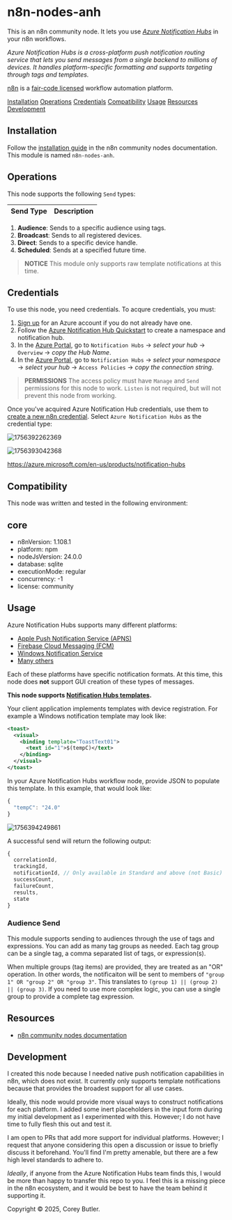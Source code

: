 # n8n-nodes-anh

This is an n8n community node. It lets you use [_Azure Notification Hubs_](https://azure.microsoft.com/en-us/products/notification-hubs) in your n8n workflows.

_Azure Notification Hubs is a cross-platform push notification routing service that lets you send messages from a single backend to millions of devices. It handles platform-specific formatting and supports targeting through tags and templates._

[n8n](https://n8n.io/) is a [fair-code licensed](https://docs.n8n.io/reference/license/) workflow automation platform.

[Installation](#installation)
[Operations](#operations)
[Credentials](#credentials)
[Compatibility](#compatibility)
[Usage](#usage)
[Resources](#resources)
[Development](#development)

## Installation

Follow the [installation guide](https://docs.n8n.io/integrations/community-nodes/installation/) in the n8n community nodes documentation. This module is named `n8n-nodes-anh`.

## Operations

This node supports the following `Send` types:

|Send Type|Description|
|:-|:-|
1. **Audience**: Sends to a specific audience using tags.
1. **Broadcast**: Sends to all registered devices.
1. **Direct**: Sends to a specific device handle.
1. **Scheduled**: Sends at a specified future time.

> **NOTICE**
> This module only supports raw template notifications at this time.


## Credentials

To use this node, you need credentials. To acqure credentials, you must:

1. [Sign up](https://azure.microsoft.com/en-us/pricing/purchase-options/azure-account?icid=azurefreeaccount) for an Azure account if you do not already have one.
1. Follow the [Azure Notification Hub Quickstart](https://learn.microsoft.com/en-us/azure/notification-hubs/create-notification-hub-portal) to create a namespace and notification hub.
1. In the [Azure Portal](https://portal.azure.com/), go to `Notification Hubs` → _select your hub_ → `Overview` → _copy the Hub Name_.
1. In the [Azure Portal](https://portal.azure.com/), go to `Notification Hubs` → _select your namespace_ → _select your hub_ → `Access Policies` → _copy the connection string_.

> **PERMISSIONS**
> The access policy must have `Manage` and `Send` permissions for this node to work. `Listen` is not required, but will not prevent this node from working.

Once you've acquired Azure Notification Hub credentials, use them to [create a new n8n credential](https://docs.n8n.io/credentials/add-edit-credentials/). Select `Azure Notification Hubs` as the credential type:

![1756392262369](image/README_TEMPLATE/1756392262369.png)

![1756393042368](image/README_TEMPLATE/1756393042368.png)

https://azure.microsoft.com/en-us/products/notification-hubs

## Compatibility

This node was written and tested in the following environment:

## core

- n8nVersion: 1.108.1
- platform: npm
- nodeJsVersion: 24.0.0
- database: sqlite
- executionMode: regular
- concurrency: -1
- license: community

## Usage

Azure Notification Hubs supports many different platforms:

- [Apple Push Notification Service (APNS)](https://developer.apple.com/notifications/)
- [Firebase Cloud Messaging (FCM)](https://firebase.google.com/docs/cloud-messaging)
- [Windows Notification Service](https://learn.microsoft.com/en-us/windows/apps/develop/notifications/push-notifications/wns-overview)
- [Many others](https://learn.microsoft.com/en-us/azure/notification-hubs/notification-hubs-push-notification-faq#which-client-platforms-do-you-support-)

Each of these platforms have specific notification formats. At this time, this node does **not** support GUI creation of these types of messages.

**This node supports [Notification Hubs templates](https://learn.microsoft.com/en-us/azure/notification-hubs/notification-hubs-templates-cross-platform-push-messages).**

Your client application implements templates with device registration. For example a Windows notification template may look like:

```xml
<toast>
  <visual>
    <binding template="ToastText01">
      <text id="1">$(tempC)</text>
    </binding>
  </visual>
</toast>
```

In your Azure Notification Hubs workflow node, provide JSON to populate this template. In this example, that would look like:

```js
{
  "tempC": "24.0"
}
```

![1756394249861](image/README_TEMPLATE/1756394249861.png)

A successful send will return the following output:

```js
{
  correlationId,
  trackingId,
  notificationId, // Only available in Standard and above (not Basic)
  successCount,
  failureCount,
  results,
  state
}
```

### Audience Send

This module supports sending to audiences through the use of tags and expressions. You can add as many tag groups as needed. Each tag group can be a single tag, a comma separated list of tags, or expression(s).

When multiple groups (tag items) are provided, they are treated as an "OR" operation. In other words, the notificaiton will be sent to members of `"group 1" OR "group 2" OR "group 3"`. This translates to `(group 1) || (group 2) || (group 3)`. If you need to use more complex logic, you can use a single group to provide a complete tag expression.

## Resources

* [n8n community nodes documentation](https://docs.n8n.io/integrations/#community-nodes)

## Development

I created this node because I needed native push notification capabilities in n8n, which does not exist. It currently only supports template notifications because that provides the broadest support for all use cases.

Ideally, this node would provide more visual ways to construct notifications for each platform. I added some inert placeholders in the input form during my initial development as I experimented with this. However; I do not have time to fully flesh this out and test it.

I am open to PRs that add more support for individual platforms. However; I request that anyone considering this open a discussion or issue to briefly discuss it beforehand. You'll find I'm pretty amenable, but there are a few high level standards to adhere to.

_Ideally_, if anyone from the Azure Notification Hubs team finds this, I would be more than happy to transfer this repo to you. I feel this is a missing piece in the n8n ecosystem, and it would be best to have the team behind it supporting it.

Copyright &copy; 2025, Corey Butler.